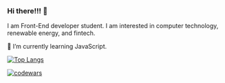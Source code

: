### Hi there!!! 👋

I am Front-End developer student. I am interested in computer technology, renewable energy, and fintech.


 🌱 I’m currently learning JavaScript.


[![Top Langs](https://github-readme-stats.vercel.app/api/top-langs/?username=Stylize-K&layout=compact)](https://github.com/anuraghazra/github-readme-stats)

 
[![codewars](https://www.codewars.com/users/Stylize-K/badges/large)](https://www.codewars.com/users/Stylize-K)   

  

 
